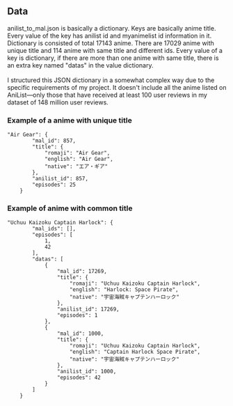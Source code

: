 ## Data
anilist_to_mal.json is basically a dictionary. Keys are basically anime title.
Every value of the key has anilist id and myanimelist id information in it. 
Dictionary is consisted of total 17143 anime. There are 17029 anime with unique title and 114 anime with same title and different ids.
Every value of a key is dictionary, if there are more than one anime with same title, there is an extra key named "datas" in the value dictionary.<br>  
I structured this JSON dictionary in a somewhat complex way due to the specific requirements of my project. 
It doesn't include all the anime listed on AniList—only those that have received at least 100 user reviews in my dataset of 148 million user reviews.


### Example of a anime with unique title
```
"Air Gear": {
        "mal_id": 857,
        "title": {
            "romaji": "Air Gear",
            "english": "Air Gear",
            "native": "エア・ギア"
        },
        "anilist_id": 857,
        "episodes": 25
    }
```

### Example of anime with common title
```
"Uchuu Kaizoku Captain Harlock": {
        "mal_ids": [],
        "episodes": [
            1,
            42
        ],
        "datas": [
            {
                "mal_id": 17269,
                "title": {
                    "romaji": "Uchuu Kaizoku Captain Harlock",
                    "english": "Harlock: Space Pirate",
                    "native": "宇宙海賊キャプテンハーロック"
                },
                "anilist_id": 17269,
                "episodes": 1
            },
            {
                "mal_id": 1000,
                "title": {
                    "romaji": "Uchuu Kaizoku Captain Harlock",
                    "english": "Captain Harlock Space Pirate",
                    "native": "宇宙海賊キャプテンハーロック"
                },
                "anilist_id": 1000,
                "episodes": 42
            }
        ]
    }
```

